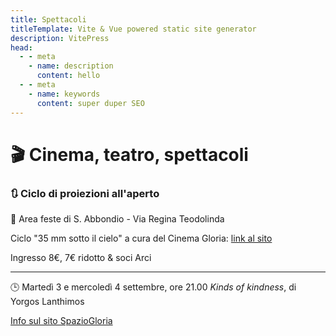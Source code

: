 ```yaml
---
title: Spettacoli
titleTemplate: Vite & Vue powered static site generator
description: VitePress
head:
  - - meta
    - name: description
      content: hello
  - - meta
    - name: keywords
      content: super duper SEO
---
```


# 🎬 Cinema, teatro, spettacoli
### 🔃 **Ciclo di proiezioni all'aperto**

📍 Area feste di S. Abbondio - Via Regina Teodolinda

Ciclo "35 mm sotto il cielo" a cura del Cinema Gloria: [link al sito](https://www.spaziogloria.com/)

Ingresso 8€, 7€ ridotto & soci Arci 

***

🕒 Martedì 3 e mercoledì 4 settembre, ore 21.00
*Kinds of kindness*, di Yorgos Lanthimos

[Info sul sito SpazioGloria](https://www.spaziogloria.com/events/35mm-kinds-of-kindness-di-yorgos-lanthimos-2024-09-03-21-00)